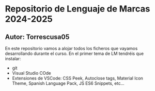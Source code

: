 # Repositorio de Lenguaje de Marcas 2024-2025
## Autor: Torrescusa05
 En este repositorio vamos a alojar todos los ficheros que vayamos desarrollando durante el curso. En el primer tema de LM tendréis que instalar:
 - git
 - Visual Studio COde
 - Extensiones de VSCode: CSS Peek, Autoclose tags, Material Icon Theme, Spanish Language Pack, JS ES6 Snippets, etc...
 
